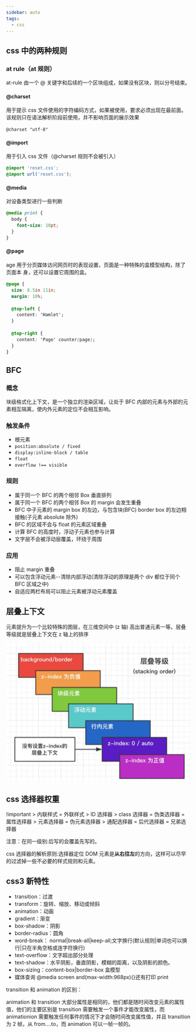 ```yaml
---
sidebar: auto
tags:
  - css
---
```


## css 中的两种规则

### at rule（at 规则）

at-rule 由一个 @ 关键字和后续的一个区块组成，如果没有区块，则以分号结束。

#### @charset

用于提示 css 文件使用的字符编码方式，如果被使用，要求必须出现在最前面。该规则只在语法解析阶段前使用，并不影响页面的展示效果

`@charset "utf-8"`

#### @import

用于引入 css 文件（@charset 规则不会被引入）

```css
@import 'reset.css';
@import url('reset.css');
```

#### @media

对设备类型进行一些判断

```css
@media print {
  body {
    font-size: 10pt;
  }
}
```

#### @page

age 用于分页媒体访问网页时的表现设置，页面是一种特殊的盒模型结构，除了页面本 身，还可以设置它周围的盒。

```css
@page {
  size: 8.5in 11in;
  margin: 10%;

  @top-left {
    content: 'Hamlet';
  }

  @top-right {
    content: 'Page' counter(page);
  }
}
```

## BFC

### 概念

块级格式化上下文，是一个独立的渲染区域，让处于 BFC 内部的元素与外部的元素相互隔离，使内外元素的定位不会相互影响。

### 触发条件

- 根元素
- `position:absolute / fixed`
- `display:inline-block / table`
- `float`
- `overflow !== visible`

### 规则

- 属于同一个 BFC 的两个相邻 Box 垂直排列
- 属于同一个 BFC 的两个相邻 Box 的 margin 会发生重叠
- BFC 中子元素的 margin box 的左边，与包含块(BFC) border box 的左边相接触(子元素 absolute 除外)
- BFC 的区域不会与 float 的元素区域重叠
- 计算 BFC 的高度时，浮动子元素也参与计算
- 文字层不会被浮动层覆盖，环绕于周围

### 应用

- 阻止 margin 重叠
- 可以包含浮动元素--清除内部浮动(清除浮动的原理是两个 div 都位于同个 BFC 区域之中)
- 自适应两栏布局可以阻止元素被浮动元素覆盖

## 层叠上下文

元素提升为一个比较特殊的图层，在三维空间中 (z 轴) 高出普通元素一等。层叠等级就是层叠上下文在 z 轴上的排序

![](/images/css/z-index.png)

## css 选择器权重

!important > 内联样式 = 外联样式 > ID 选择器 > class 选择器 = 伪类选择器 = 属性选择器 > 元素选择器 = 伪元素选择器 > 通配选择器 = 后代选择器 = 兄弟选择器

注意：在同一级别:后写的会覆盖先写的。

css 选择器的解析原则:选择器定位 DOM 元素是**从右往左**的方向，这样可以尽早的过滤掉一些不必要的样式规则和元素。

## css3 新特性

- transition：过渡
- transform：旋转、缩放、移动或倾斜
- animation：动画
- gradient：渐变
- box-shadow：阴影
- border-radius：圆角
- word-break： normal|break-all|keep-all;文字换行(默认规则|单词也可以换行|只在半角空格或连字符换行)
- text-overflow：文字超出部分处理
- text-shadow：水平阴影，垂直阴影，模糊的距离，以及阴影的颜色。
- box-sizing：content-box|border-box 盒模型
- 媒体查询 @media screen and(max-width:968px){}还有打印 print

transition 和 animation 的区别：

animation 和 transition 大部分属性是相同的，他们都是随时间改变元素的属性值，他们的主要区别是 transition 需要触发一个事件才能改变属性，而 animationion 需要触发任何事件的情况下才会随时间改变属性值，并且 transition 为 2 帧，从 from....to，而 animation 可以一帧一帧的。
